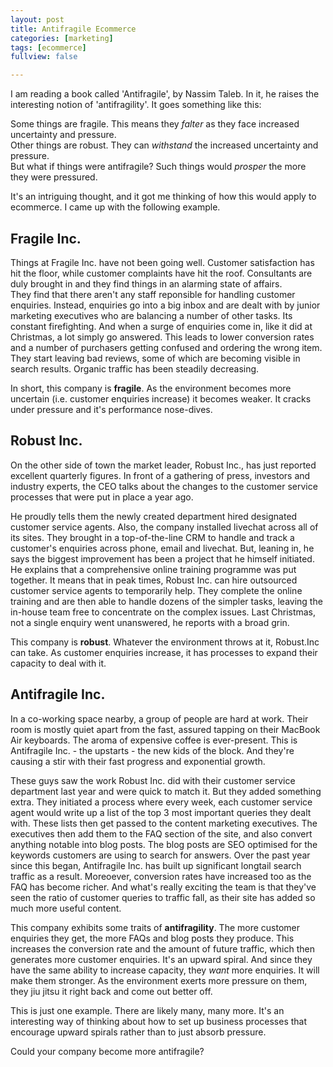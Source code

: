 ```yaml
---
layout: post
title: Antifragile Ecommerce
categories: [marketing]
tags: [ecommerce]
fullview: false

---
```


I am reading a book called 'Antifragile', by Nassim Taleb. In it, he raises the interesting notion of 'antifragility'.  It goes something like this:

Some things are fragile. This means they *falter* as they face increased uncertainty and pressure. <br>
Other things are robust. They can *withstand* the increased uncertainty and pressure. <br>
But what if things were antifragile? Such things would *prosper* the more they were pressured. 

It's an intriguing thought, and it got me thinking of how this would apply to ecommerce. I came up with the following example. 

Fragile Inc.
--------------
Things at Fragile Inc. have not been going well. Customer satisfaction has hit the floor, while customer complaints have hit the roof. Consultants are duly brought in and they find things in an alarming state of affairs. <br>
They find that there aren't any staff reponsible for handling customer enquiries. Instead, enquiries go into a big inbox and are dealt with by junior marketing executives who are balancing a number of other tasks. Its constant firefighting. And when a surge of enquiries come in, like it did at Christmas, a lot simply go answered. This leads to lower conversion rates and a number of purchasers getting confused and ordering the wrong item. They start leaving bad reviews, some of which are becoming visible in search results.  Organic traffic has been steadily decreasing. 

In short, this company is **fragile**.  As the environment becomes more uncertain (i.e. customer enquiries increase) it becomes weaker.  It cracks under pressure and it's performance nose-dives. 

Robust Inc.
----------------
On the other side of town the market leader, Robust Inc., has just reported excellent quarterly figures. In front of a gathering of press, investors and industry experts, the CEO talks about the changes to the customer service processes that were put in place a year ago. 

He proudly tells them the newly created department hired designated customer service agents. Also, the company installed livechat across all of its sites. They brought in a top-of-the-line CRM to handle and track a customer's enquiries across phone, email and livechat. But, leaning in, he says the biggest improvement has been a project that he himself initiated. He explains that a comprehensive online training programme was put together. It means that in peak times, Robust Inc. can hire outsourced customer service agents to temporarily help. They complete the online training and are then able to handle dozens of the simpler tasks, leaving the in-house team free to concentrate on the complex issues.  Last Christmas, not a single enquiry went unanswered, he reports with a broad grin. 

This company is **robust**. Whatever the environment throws at it, Robust.Inc can take. As customer enquiries increase, it has processes to expand their capacity to deal with it.

Antifragile Inc.
---------------------
In a co-working space nearby, a group of people are hard at work. Their room is mostly quiet apart from the fast, assured tapping on their MacBook Air keyboards. The aroma of expensive coffee is ever-present. This is Antifragile Inc. - the upstarts - the new kids of the block.  And they're causing a stir with their fast progress and exponential growth. 

These guys saw the work Robust Inc. did with their customer service department last year and were quick to match it. But they added something extra. They initiated a process where every week, each customer service agent would write up a list of the top 3 most important queries they dealt with. These lists then get passed to the content marketing executives. The executives then add them to the FAQ section of the site, and also convert anything notable into blog posts.  The blog posts are SEO optimised for the keywords customers are using to search for answers. Over the past year since this began, Antifragile Inc. has built up significant longtail search traffic as a result. Moreoever, conversion rates have increased too as the FAQ has become richer. And what's really exciting the team is that they've seen the ratio of customer queries to traffic fall, as their site has added so much more useful content. 

This company exhibits some traits of **antifragility**. The more customer enquiries they get, the more FAQs and blog posts they produce. This increases the conversion rate and the amount of future traffic, which then generates more customer enquiries. It's an upward spiral. And since they have the same ability to increase capacity, they *want* more enquiries. It will make them stronger. As the environment exerts more pressure on them, they jiu jitsu it right back and come out better off. 

This is just one example. There are likely many, many more. It's an interesting way of thinking about how to set up business processes that encourage upward spirals rather than to just absorb pressure.  

Could your company become more antifragile? 




